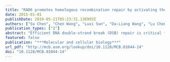 ```yaml
---
title: "RAD6 promotes homologous recombination repair by activating the autophagy-mediated degradation of heterochromatin protein HP1."
date: 2015-01-01
publishDate: 2019-05-21T05:23:31.136993Z
authors: ["Su Chen", "Chen Wang", "Luxi Sun", "Da-Liang Wang", "Lu Chen", "Zhuan Huang", "Qi Yang", "Jie Gao", "Xi-Bin Yang", "Jian-Feng Chang", "Ping Chen", "Li Lan", "**Zhiyong Mao**<sup>* </sup>", "Fang-Lin Sun<sup>* </sup>"]
publication_types: ["2"]
abstract: "Efficient DNA double-strand break (DSB) repair is critical for the maintenance of genome stability. Unrepaired or misrepaired DSBs cause chromosomal rearrangements that can result in severe consequences, such as tumorigenesis. RAD6 is an E2 ubiquitin-conjugating enzyme that plays a pivotal role in repairing UV-induced DNA damage. Here, we present evidence that RAD6 is also required for DNA DSB repair via homologous recombination (HR) by specifically regulating the degradation of heterochromatin protein 1$α$ (HP1$α$). Our study indicates that RAD6 physically interacts with HP1$α$ and ubiquitinates HP1$α$ at residue K154, thereby promoting HP1$α$ degradation through the autophagy pathway and eventually leading to an open chromatin structure that facilitates efficient HR DSB repair. Furthermore, bioinformatics studies have indicated that the expression of RAD6 and HP1$α$ exhibits an inverse relationship and correlates with the survival rate of patients. "
featured: false
publication: "***Molecular and cellular biology***"
url_pdf: "http://mcb.asm.org/lookup/doi/10.1128/MCB.01044-14"
doi: "10.1128/MCB.01044-14"
---
```


